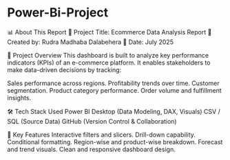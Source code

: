 # Power-Bi-Project
📊 About This Report
🛒 Project Title: Ecommerce Data Analysis Report
👤 Created by: Rudra Madhaba Dalabehera
📅 Date: July 2025

🎯 Project Overview
This dashboard is built to analyze key performance indicators (KPIs) of an e-commerce platform.
It enables stakeholders to make data-driven decisions by tracking:

Sales performance across regions.
Profitability trends over time.
Customer segmentation.
Product category performance.
Order volume and fulfillment insights.


🛠️ Tech Stack Used
Power BI Desktop (Data Modeling, DAX, Visuals)
CSV / SQL (Source Data)
GitHub (Version Control & Collaboration)

🧠 Key Features
Interactive filters and slicers.
Drill-down capability.
Conditional formatting.
Region-wise and product-wise breakdown.
Forecast and trend visuals.
Clean and responsive dashboard design.

